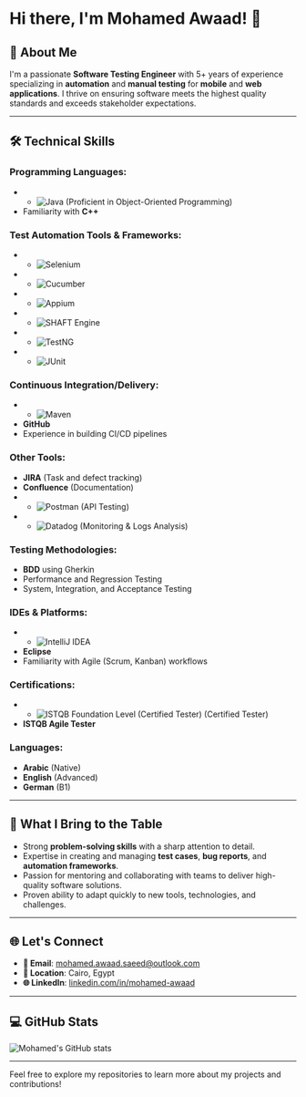 # Hi there, I'm Mohamed Awaad! 👋

## 🚀 About Me
I'm a passionate **Software Testing Engineer** with 5+ years of experience specializing in **automation** and **manual testing** for **mobile** and **web applications**. I thrive on ensuring software meets the highest quality standards and exceeds stakeholder expectations.

---

## 🛠️ Technical Skills

### Programming Languages:
- - ![Java](https://img.shields.io/badge/Java-007396?style=for-the-badge&logo=java&logoColor=white) (Proficient in Object-Oriented Programming)
- Familiarity with **C++**

### Test Automation Tools & Frameworks:
- - ![Selenium](https://img.shields.io/badge/Selenium-43B02A?style=for-the-badge&logo=selenium&logoColor=white)
- - ![Cucumber](https://img.shields.io/badge/Cucumber-23D96C?style=for-the-badge&logo=cucumber&logoColor=white)
- - ![Appium](https://img.shields.io/badge/Appium-6E46A3?style=for-the-badge&logo=appium&logoColor=white)
- - ![SHAFT Engine](https://img.shields.io/badge/SHAFT_Engine-000000?style=for-the-badge&logo=shaft&logoColor=white)
- - ![TestNG](https://img.shields.io/badge/TestNG-FF8300?style=for-the-badge&logo=testng&logoColor=white)
- - ![JUnit](https://img.shields.io/badge/JUnit-25A162?style=for-the-badge&logo=junit5&logoColor=white)

### Continuous Integration/Delivery:
- - ![Maven](https://img.shields.io/badge/Maven-C71A36?style=for-the-badge&logo=apache-maven&logoColor=white)
- **GitHub**
- Experience in building CI/CD pipelines

### Other Tools:
- **JIRA** (Task and defect tracking)
- **Confluence** (Documentation)
- - ![Postman](https://img.shields.io/badge/Postman-FF6C37?style=for-the-badge&logo=postman&logoColor=white) (API Testing)
- - ![Datadog](https://img.shields.io/badge/Datadog-632CA6?style=for-the-badge&logo=datadog&logoColor=white) (Monitoring & Logs Analysis)

### Testing Methodologies:
- **BDD** using Gherkin
- Performance and Regression Testing
- System, Integration, and Acceptance Testing

### IDEs & Platforms:
- - ![IntelliJ IDEA](https://img.shields.io/badge/IntelliJ_IDEA-000000?style=for-the-badge&logo=intellij-idea&logoColor=white)
- **Eclipse**
- Familiarity with Agile (Scrum, Kanban) workflows

### Certifications:
- - ![ISTQB](https://img.shields.io/badge/ISTQB-CB0736?style=for-the-badge&logo=istqb&logoColor=white) Foundation Level (Certified Tester) (Certified Tester)
- **ISTQB Agile Tester**

### Languages:
- **Arabic** (Native)
- **English** (Advanced)
- **German** (B1)

---

## 🌟 What I Bring to the Table
- Strong **problem-solving skills** with a sharp attention to detail.
- Expertise in creating and managing **test cases**, **bug reports**, and **automation frameworks**.
- Passion for mentoring and collaborating with teams to deliver high-quality software solutions.
- Proven ability to adapt quickly to new tools, technologies, and challenges.

---

## 🌐 Let's Connect
- **📧 Email**: [mohamed.awaad.saeed@outlook.com](mailto:mohamed.awaad.saeed@outlook.com)
- **📍 Location**: Cairo, Egypt
- **🌐 LinkedIn**: [linkedin.com/in/mohamed-awaad](#)

---

## 💻 GitHub Stats
![Mohamed's GitHub stats](https://github-readme-stats.vercel.app/api?username=mohamed-awaad&show_icons=true&theme=radical)

---

Feel free to explore my repositories to learn more about my projects and contributions!
